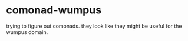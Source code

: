 comonad-wumpus
==============

trying to figure out comonads.  they look like they might be useful for the wumpus domain.
